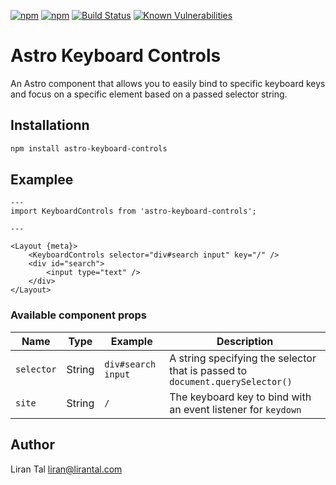 [![npm](https://img.shields.io/npm/v/astro-keyboard-controls.svg)](https://www.npmjs.com/package/astro-keyboard-controls)
[![npm](https://img.shields.io/npm/l/astro-keyboard-controls.svg)](https://www.npmjs.com/package/astro-keyboard-controls)
[![Build Status](https://github.com/lirantal/astro-keyboard-controls/workflows/release/badge.svg)](https://github.com/lirantal/astro-keyboard-controls/workflows/release)
[![Known Vulnerabilities](https://snyk.io/test/github/lirantal/astro-keyboard-controls/badge.svg)](https://snyk.io/test/github/lirantal/astro-keyboard-controls)

# Astro Keyboard Controls

An Astro component that allows you to easily bind to specific keyboard keys and focus on a specific element based on a passed selector string.

## Installationn

```bash
npm install astro-keyboard-controls
```

## Examplee

```astro
---
import KeyboardControls from 'astro-keyboard-controls';

---

<Layout {meta}>
	<KeyboardControls selector="div#search input" key="/" />
    <div id="search">
        <input type="text" />
    </div>
</Layout>
```

### Available component props

| Name              | Type                              | Example                       | Description                                        |
| ----------------- | --------------------------------- | ----------------------------- | -------------------------------------------------- |
| `selector`         | String                           | `div#search input`        | A string specifying the selector that is passed to `document.querySelector()` |
| `site`            | String                            | `/` | The keyboard key to bind with an event listener for `keydown` |

## Author

Liran Tal <liran@lirantal.com>
